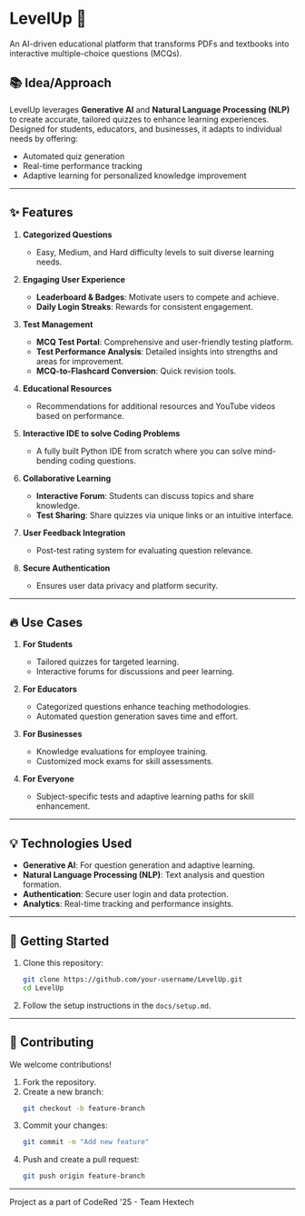 

# LevelUp 🚀  
An AI-driven educational platform that transforms PDFs and textbooks into interactive multiple-choice questions (MCQs).  

## 📚 Idea/Approach  
LevelUp leverages **Generative AI** and **Natural Language Processing (NLP)** to create accurate, tailored quizzes to enhance learning experiences. Designed for students, educators, and businesses, it adapts to individual needs by offering:  
- Automated quiz generation  
- Real-time performance tracking  
- Adaptive learning for personalized knowledge improvement  

---

## ✨ Features  
1. **Categorized Questions**  
   - Easy, Medium, and Hard difficulty levels to suit diverse learning needs.  

2. **Engaging User Experience**  
   - **Leaderboard & Badges**: Motivate users to compete and achieve.  
   - **Daily Login Streaks**: Rewards for consistent engagement.  

3. **Test Management**  
   - **MCQ Test Portal**: Comprehensive and user-friendly testing platform.  
   - **Test Performance Analysis**: Detailed insights into strengths and areas for improvement.  
   - **MCQ-to-Flashcard Conversion**: Quick revision tools.  

4. **Educational Resources**  
   - Recommendations for additional resources and YouTube videos based on performance.  

5. **Interactive IDE to solve Coding Problems**  
   - A fully built Python IDE from scratch where you can solve mind-bending coding questions.  

6. **Collaborative Learning**  
   - **Interactive Forum**: Students can discuss topics and share knowledge.  
   - **Test Sharing**: Share quizzes via unique links or an intuitive interface.  

7. **User Feedback Integration**  
   - Post-test rating system for evaluating question relevance.  

8. **Secure Authentication**  
   - Ensures user data privacy and platform security.  

---

## 🔥 Use Cases  

1. **For Students**  
   - Tailored quizzes for targeted learning.  
   - Interactive forums for discussions and peer learning.  

2. **For Educators**  
   - Categorized questions enhance teaching methodologies.  
   - Automated question generation saves time and effort.  

3. **For Businesses**  
   - Knowledge evaluations for employee training.  
   - Customized mock exams for skill assessments.  

4. **For Everyone**  
   - Subject-specific tests and adaptive learning paths for skill enhancement.  

---

## 💡 Technologies Used  
- **Generative AI**: For question generation and adaptive learning.  
- **Natural Language Processing (NLP)**: Text analysis and question formation.  
- **Authentication**: Secure user login and data protection.  
- **Analytics**: Real-time tracking and performance insights.  

---

## 🚀 Getting Started  
1. Clone this repository:  
   ```bash
   git clone https://github.com/your-username/LevelUp.git
   cd LevelUp
   ```
2. Follow the setup instructions in the `docs/setup.md`.  

---

## 🎯 Contributing  
We welcome contributions!  
1. Fork the repository.  
2. Create a new branch:  
   ```bash
   git checkout -b feature-branch
   ```  
3. Commit your changes:  
   ```bash
   git commit -m "Add new feature"
   ```  
4. Push and create a pull request:  
   ```bash
   git push origin feature-branch
   ```  

---
Project as a part of CodeRed '25 - Team Hextech
